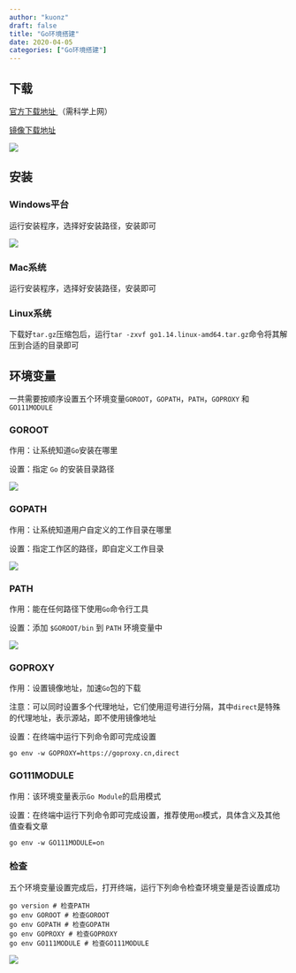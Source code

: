 ```yaml
---
author: "kuonz"
draft: false
title: "Go环境搭建"
date: 2020-04-05
categories: ["Go环境搭建"]
---
```

  
## 下载

[官方下载地址 ](https://golang.org/dl/)（需科学上网）

[镜像下载地址](https://golang.google.cn/dl/)

![](/post/Go/01-Go环境搭建/01-Go环境搭建-images/image-20200304055357647.png)



## 安装

### Windows平台

运行安装程序，选择好安装路径，安装即可

![](/post/Go/01-Go环境搭建/01-Go环境搭建-images/image-20200304060853531.png)

### Mac系统

运行安装程序，选择好安装路径，安装即可

### Linux系统

下载好`tar.gz`压缩包后，运行`tar -zxvf go1.14.linux-amd64.tar.gz`命令将其解压到合适的目录即可



## 环境变量

一共需要按顺序设置五个环境变量`GOROOT`，`GOPATH`，`PATH`，`GOPROXY` 和 `GO111MODULE`

### GOROOT

作用：让系统知道`Go`安装在哪里

设置：指定 `Go` 的安装目录路径

![](/post/Go/01-Go环境搭建/01-Go环境搭建-images/image-20200304061254548.png)

### GOPATH

作用：让系统知道用户自定义的工作目录在哪里

设置：指定工作区的路径，即自定义工作目录

![](/post/Go/01-Go环境搭建/01-Go环境搭建-images/image-20200304061514813.png)

### PATH

作用：能在任何路径下使用`Go`命令行工具

设置：添加 `$GOROOT/bin` 到 `PATH` 环境变量中

![](/post/Go/01-Go环境搭建/01-Go环境搭建-images/image-20200304061708782.png)

### GOPROXY

作用：设置镜像地址，加速`Go`包的下载

注意：可以同时设置多个代理地址，它们使用逗号进行分隔，其中`direct`是特殊的代理地址，表示源站，即不使用镜像地址

设置：在终端中运行下列命令即可完成设置

```shell
go env -w GOPROXY=https://goproxy.cn,direct
```

### GO111MODULE

作用：该环境变量表示`Go Module`的启用模式

设置：在终端中运行下列命令即可完成设置，推荐使用`on`模式，具体含义及其他值查看文章

```shell
go env -w GO111MODULE=on
```

### 检查

五个环境变量设置完成后，打开终端，运行下列命令检查环境变量是否设置成功

```shell
go version # 检查PATH
go env GOROOT # 检查GOROOT
go env GOPATH # 检查GOPATH
go env GOPROXY # 检查GOPROXY
go env GO111MODULE # 检查GO111MODULE
```

![](/post/Go/01-Go环境搭建/01-Go环境搭建-images/image-20200314125919650.png)